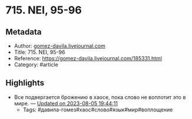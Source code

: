 # 715. NEI, 95-96

## Metadata
- Author: [gomez-davila.livejournal.com]()
- Title: 715. NEI, 95-96
- Reference: https://gomez-davila.livejournal.com/185331.html
- Category: #article

## Highlights
- Все подвергается брожению в хаосе, пока слово не воплотит это в мире. — [Updated on 2023-08-05 19:44:11](https://hyp.is/TglpvDOvEe61wjOMP9osPg/gomez-davila.livejournal.com/185331.html)
   - Tags: #давила-гомез#хаос#слово#язык#мир#воплощение
